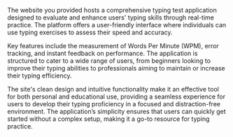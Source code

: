 The website you provided hosts a comprehensive typing test application designed to evaluate and enhance users' typing skills through real-time practice. The platform offers a user-friendly interface where individuals can use typing exercises to assess their speed and accuracy. 

Key features include the measurement of Words Per Minute (WPM), error tracking, and instant feedback on performance. The application is structured to cater to a wide range of users, from beginners looking to improve their typing abilities to professionals aiming to maintain or increase their typing efficiency. 

The site's clean design and intuitive functionality make it an effective tool for both personal and educational use, providing a seamless experience for users to develop their typing proficiency in a focused and distraction-free environment. The application’s simplicity ensures that users can quickly get started without a complex setup, making it a go-to resource for typing practice.
